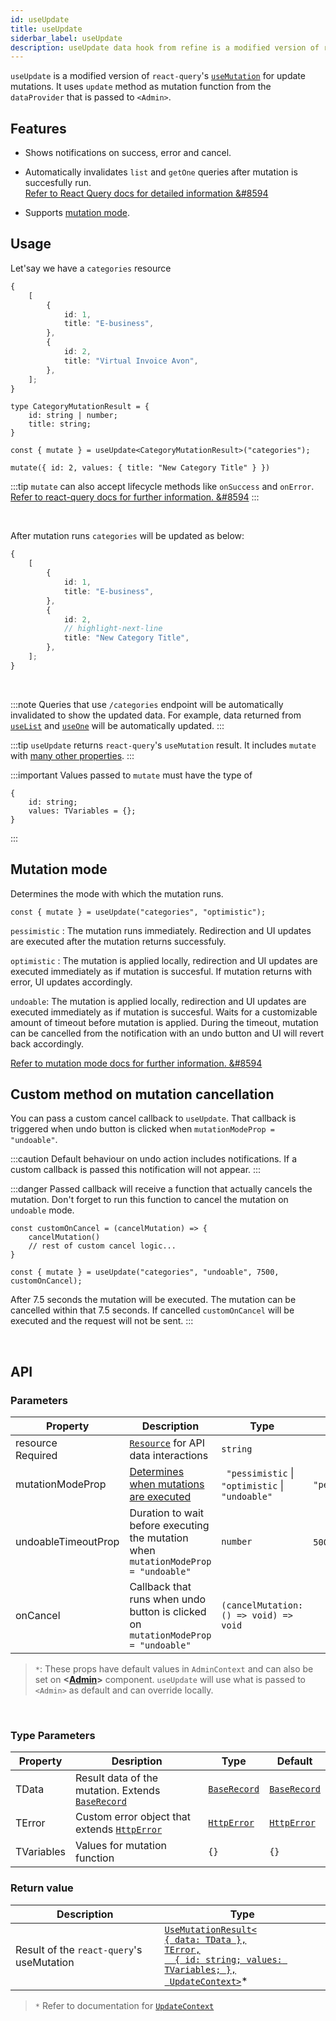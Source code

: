 ```yaml
---
id: useUpdate
title: useUpdate
siderbar_label: useUpdate
description: useUpdate data hook from refine is a modified version of react-query's useMutation for update mutations
---
```


`useUpdate` is a modified version of `react-query`'s [`useMutation`](https://react-query.tanstack.com/reference/useMutation#) for update mutations. It uses `update` method as mutation function from the `dataProvider` that is passed to `<Admin>`.  

## Features

* Shows notifications on success, error and cancel. 

* Automatically invalidates `list` and `getOne` queries after mutation is succesfully run.  
[Refer to React Query docs for detailed information &#8594](https://react-query.tanstack.com/guides/invalidations-from-mutations)

* Supports [mutation mode](#mutation-mode).


## Usage

Let'say we have a `categories` resource

```ts title="https://refine-fake-rest.pankod.com/categories"
{
    [
        {
            id: 1,
            title: "E-business",
        },
        {
            id: 2,
            title: "Virtual Invoice Avon",
        },
    ];
}
```

```tsx
type CategoryMutationResult = {
    id: string | number;
    title: string;
}

const { mutate } = useUpdate<CategoryMutationResult>("categories");

mutate({ id: 2, values: { title: "New Category Title" } })
```

:::tip
`mutate` can also accept lifecycle methods like `onSuccess` and `onError`.  
[Refer to react-query docs for further information.  &#8594](https://react-query.tanstack.com/guides/mutations#mutation-side-effects)
:::

<br/>

After mutation runs `categories` will be updated as below:

```ts title="https://refine-fake-rest.pankod.com/categories"
{
    [
        {
            id: 1,
            title: "E-business",
        },
        {
            id: 2,
            // highlight-next-line
            title: "New Category Title",
        },
    ];
}
```
<br/>

:::note
Queries that use `/categories` endpoint will be automatically invalidated to show the updated data. For example, data returned from [`useList`](#) and [`useOne`](#) will be automatically updated.
:::

:::tip
`useUpdate` returns `react-query`'s `useMutation` result. It includes `mutate` with  [many other properties](https://react-query.tanstack.com/reference/useMutation).
:::

:::important
Values passed to `mutate` must have the type of

```tsx
{
    id: string;
    values: TVariables = {};
}
```
:::

## Mutation mode

Determines the mode with which the mutation runs.

```tsx
const { mutate } = useUpdate("categories", "optimistic");
```
 `pessimistic` : The mutation runs immediately. Redirection and UI updates are executed after the mutation returns successfuly.

 `optimistic` : The mutation is applied locally, redirection and UI updates are executed immediately as if mutation is succesful. If mutation returns with error, UI updates accordingly.

 `undoable`: The mutation is applied locally, redirection and UI updates are executed immediately as if mutation is succesful. Waits for a customizable amount of timeout before mutation is applied. During the timeout, mutation can be cancelled from the notification with an undo button and UI will revert back accordingly.


[Refer to mutation mode docs for further information. &#8594](#)


## Custom method on mutation cancellation
You can pass a custom cancel callback to `useUpdate`. That callback is triggered when undo button is clicked when  `mutationModeProp = "undoable"`.

:::caution
Default behaviour on undo action includes notifications. If a custom callback is passed this notification will not appear.
:::

:::danger
Passed callback will receive a function that actually cancels the mutation. Don't forget to run this function to cancel the mutation on `undoable` mode.

```tsx
const customOnCancel = (cancelMutation) => {
    cancelMutation()
    // rest of custom cancel logic...
}

const { mutate } = useUpdate("categories", "undoable", 7500, customOnCancel);
```
After 7.5 seconds the mutation will be executed. The mutation can be cancelled within that 7.5 seconds. If cancelled `customOnCancel` will be executed and the request will not be sent.
:::

<br />

## API

### Parameters


| Property                                            | Description                                                                         | Type                                             | Default          |
| --------------------------------------------------- | ----------------------------------------------------------------------------------- | ------------------------------------------------ | ---------------- |
| resource  <div className=" required">Required</div> | [`Resource`](#) for API data interactions                                           | `string`                                         |                  |
| mutationModeProp                                    | [Determines when mutations are executed](#)                                         | ` "pessimistic` \| `"optimistic` \| `"undoable"` | `"pessimistic"`* |
| undoableTimeoutProp                                 | Duration to wait before executing the mutation when `mutationModeProp = "undoable"` | `number`                                         | `5000ms`*        |
| onCancel                                            | Callback that runs when undo button is clicked on `mutationModeProp = "undoable"`   | `(cancelMutation: () => void) => void`           |                  |

>`*`: These props have default values in `AdminContext` and can also be set on **<[Admin](#)>** component. `useUpdate` will use what is passed to `<Admin>` as default and can override locally.

<br/>

### Type Parameters

| Property   | Desription                                             | Type              | Default           |
| ---------- | ------------------------------------------------------ | ----------------- | ----------------- |
| TData      | Result data of the mutation. Extends [`BaseRecord`](#) | [`BaseRecord`](#) | [`BaseRecord`](#) |
| TError     | Custom error object that extends [`HttpError`](#)      | [`HttpError`](#)  | [`HttpError`](#)  |
| TVariables | Values for mutation function                           | `{}`              | `{}`              |

### Return value

 | Description                               | Type                                                                                                                                                                   |
 | ----------------------------------------- | ---------------------------------------------------------------------------------------------------------------------------------------------------------------------- |
 | Result of the `react-query`'s useMutation | [`UseMutationResult<`<br/>`{ data: TData },`<br/>`TError,`<br/>`  { id: string; values: TVariables; },`<br/>` UpdateContext>`](https://react-query.tanstack.com/reference/useMutation)* |

>`*` Refer to documentation for [`UpdateContext`](#)
